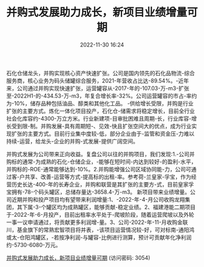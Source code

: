 ﻿---
title: 并购式发展助力成长，新项目业绩增量可期
date: 2022-11-30 16:24
tags:
- 宏川智慧
updated: 1970-01-01 08:00:00
---

石化仓储龙头，并购实现核心资产快速扩张。公司是国内领先的石化品物流-综合服务商，核心业务为码头储罐综合服务，2021-年营收占比达-89.54%。-近年来，公司通过并购实现快速扩张，运营罐容从-2017-年的-107.03-万-m3-扩张至-2022H1-的-434.53-万-m3，年复合增长率-32%。公司运营罐容的市占-率约为-10%，储存品种包括油品、醇类和其他化工品。
-供给增长受限，并购是行业扩张的主要方式。炼化一体化项目投产，石化仓-储需求将稳定增长，目前全行业社会化库容约-4300-万立方米。行业新建项-目审批困难且周期-长，行业库容-增长受到限-制。并购发展-具有周期短-、见效-快且扩张空间大的优点，成为行业实现扩张的主要方式。目前行业集中度较-低，部分企业由于-监管和资金压-力难以持续-运营，给龙头-企业的并购-式发展-提供广阔空间。
<!-- more -->
并购式发展为公司带来正向收益。复盘公司以往的并购项目，我们发现:1.-公司并购标的通常-为成熟的石化-仓储企业，-能够在短时间-内达到较好-的盈利-水平，并购标的-ROE-通常能够达到-10%。2.并购能增强公司区域协同能-力，公司可通过客-户共享、改善-运营等方式-提高标的出租-率。参考荷-兰皇家-孚宝，作为经营历史长达-400-年的长寿企业，并购和联营是其扩张的主要方-式，目前皇家孚宝拥有-78-个码头罐区，总储存量达-3658.4-万-m3。
新项目带来业绩增量。公司近期并购和投产项目均有望带来利润增量:1、-2022-年-4-月公司收购龙翔集团，其下属-3-个罐区均为成熟罐区，能够贡献-稳定业绩。2、福建港能二期项目于-2022-年-6-月投产，目前出租率水平处于-爬坡阶段，随着运营爬坡以及外轮一事一议申请通过，将贡献更多利润增-量。3、公司-2022-年-11-月收购金联川，基金旗下的常熟宏智项目将并表，-该项目运营情况较-好，可对标南-通阳鸿或太-仓阳鸿罐区，-若按净利润-与罐容-比例进行测算，预计可贡献年化净利润约-5730-6080-万元。

[并购式发展助力成长，新项目业绩增量可期](https://url12.ctfile.com/f/3948612-738829762-bb7fa4?p=3054)
(访问密码: 3054)

